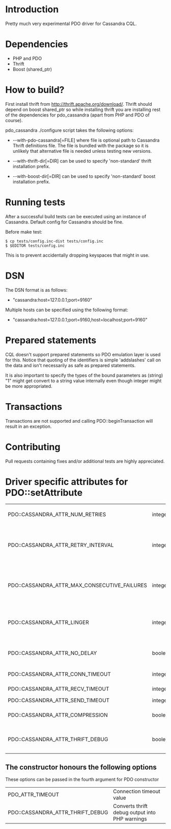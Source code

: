 # Introduction

Pretty much very experimental PDO driver for Cassandra CQL. 


# Dependencies

  - PHP and PDO
  - Thrift
  - Boost (shared_ptr)


# How to build?

First install thrift from http://thrift.apache.org/download/. Thrift should depend on 
boost shared_ptr so while installing thrift you are installing rest of the dependencies 
for pdo_cassandra (apart from PHP and PDO of course).

pdo_cassandra ./configure script takes the following options:

 - --with-pdo-cassandra[=FILE] where file is optional path to Cassandra Thrift definitions file. The file is 
    bundled with the package so it is unlikely that alternative file is needed unless testing new versions.

 - --with-thrift-dir[=DIR] can be used to specify 'non-standard' thrift installation prefix.

 - --with-boost-dir[=DIR] can be used to specify 'non-standard' boost installation prefix.


# Running tests

After a successful build tests can be executed using an instance of Cassandra. Default config
for Cassandra should be fine. 

Before make test:

    $ cp tests/config.inc-dist tests/config.inc
    $ $EDITOR tests/config.inc

This is to prevent accidentally dropping keyspaces that might in use.


# DSN

The DSN format is as follows:

  - "cassandra:host=127.0.0.1;port=9160"
  
Multiple hosts can be specified using the following format:

  - "cassandra:host=127.0.0.1;port=9160,host=localhost;port=9160"


# Prepared statements

CQL doesn't support prepared statements so PDO emulation layer is used for this. Notice that quoting of the 
identifiers is simple 'addslashes' call on the data and isn't necessarily as safe as prepared statements.

It is also important to specify the types of the bound parameters as (string) "1" might get convert to a
string value internally even though integer might be more appropriated.


# Transactions

Transactions are not supported and calling PDO::beginTransaction will result in an exception.


# Contributing

Pull requests containing fixes and/or additional tests are highly appreciated.


# Driver specific attributes for PDO::setAttribute

<table>
	<tr>
		<td>PDO::CASSANDRA_ATTR_NUM_RETRIES</td>
		<td>integer</td>
		<td>The amount of connection retries</td>
	</tr>
	<tr>
	    <td>PDO::CASSANDRA_ATTR_RETRY_INTERVAL</td>
	    <td>integer</td>
	    <td>Sets how many times to keep retrying a host before marking it as down.</td>
	</tr>	
	<tr>
	    <td>PDO::CASSANDRA_ATTR_MAX_CONSECUTIVE_FAILURES</td>
	    <td>integer</td>
	    <td>Sets how many times to keep retrying a host before marking it as down.</td>
	</tr>
	<tr>
		<td>PDO::CASSANDRA_ATTR_LINGER</td>
		<td>integer</td>
		<td>How long does the socket linger after it's being closed</td>
	</tr>
	<tr>
		<td>PDO::CASSANDRA_ATTR_NO_DELAY</td>
		<td>boolean</td>
		<td>Whether to enable/disable Nagle algorithm</td>
	</tr>
	<tr>
		<td>PDO::CASSANDRA_ATTR_CONN_TIMEOUT</td>
		<td>integer</td>
		<td>Connection timeout</td>
	</tr>
	<tr>
		<td>PDO::CASSANDRA_ATTR_RECV_TIMEOUT</td>
		<td>integer</td>
		<td>Receive timeout</td>
	</tr>
	<tr>
		<td>PDO::CASSANDRA_ATTR_SEND_TIMEOUT</td>
		<td>integer</td>
		<td>Send timeout</td>
	</tr>
	<tr>
		<td>PDO::CASSANDRA_ATTR_COMPRESSION</td>
		<td>boolean</td>
		<td>Whether to enable/disable compression</td>
	</tr>
	<tr>
		<td>PDO::CASSANDRA_ATTR_THRIFT_DEBUG</td>
		<td>boolean</td>
		<td>Converts thrift debug output into PHP warnings</td>
	</tr>			
</table>

## The constructor honours the following options

These options can be passed in the fourth argument for PDO constructor

<table>
	<tr>
		<td>PDO_ATTR_TIMEOUT</td>
		<td>Connection timeout value</td>
	</tr>
	<tr>
		<td>PDO::CASSANDRA_ATTR_THRIFT_DEBUG</td>
		<td>Converts thrift debug output into PHP warnings</td>
	</tr>
</table>	    
